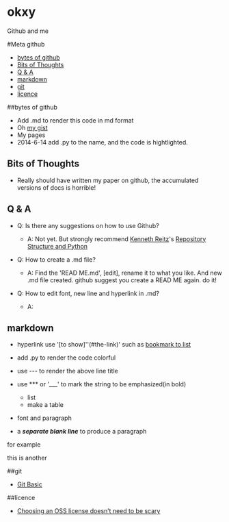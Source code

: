 okxy
====

Github and me


#Meta github
* [bytes of github](#bytes-of-github)
* [Bits of Thoughts](#Bits-of-Thoughts)
* [Q & A](#Q-&-A)
* [markdown](#markdown)
* [git](#git)
* [licence](#licence)
 

##bytes of github
* Add .md to render this code in md format
* Oh [my gist](https://gist.github.com/okxy)
* My pages
* 2014-6-14 add .py to the name, and the code is hightlighted.

## Bits of Thoughts
* Really should have written my paper on github, the accumulated versions of docs is horrible!


## Q & A
* Q: Is there any suggestions on how to use Github?
  * A: Not yet. But strongly recommend [Kenneth Reitz](http://kennethreitz.org/)'s [Repository Structure and Python](http://kennethreitz.org/repository-structure-and-python/)   
* Q: How to create a .md file?
   * A: Find the 'READ ME.md', [edit], rename it to what you like. And new .md file created. github suggest you create a READ ME again. do it!

* Q: How to edit font, new line and hyperlink in .md?
   * A: 

## markdown
* hyperlink use '[to show]''(#the-link)' such as [bookmark to list](#list) 
* add .py to render the code colorful
* use --- to render the above line title
* use *** or '___' to mark the string to be emphasized(in bold) 

   * list
   * make a table
* font and paragraph
* a ***separate blank line*** to produce a paragraph

for example

this is another


##git
* [Git Basic](http://git-scm.com/book/en/Getting-Started-Git-Basics)


##licence
* [Choosing an OSS license doesn’t need to be scary](http://choosealicense.com/)
